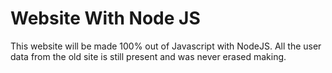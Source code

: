 ﻿# Website With Node JS

This website will be made 100% out of Javascript with NodeJS. All the user data from the old site is still present and was never erased making.